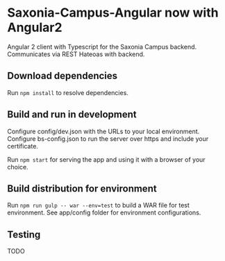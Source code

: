# Saxonia-Campus-Angular now with Angular2

Angular 2 client with Typescript for the Saxonia Campus backend.
Communicates via REST Hateoas with backend.

## Download dependencies

Run `npm install` to resolve dependencies.

## Build and run in development

Configure config/dev.json with the URLs to your local environment.
Configure bs-config.json to run the server over https and include your certificate.

Run `npm start` for serving the app and using it with a browser of your choice.

## Build distribution for environment

Run `npm run gulp -- war --env=test` to build a WAR file for test environment. See app/config folder for environment
configurations.

## Testing

TODO

